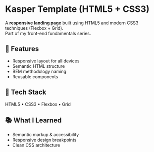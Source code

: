# Kasper Template (HTML5 + CSS3)

A **responsive landing page** built using HTML5 and modern CSS3 techniques (Flexbox + Grid).  
Part of my front-end fundamentals series.

## 🎨 Features
- Responsive layout for all devices  
- Semantic HTML structure  
- BEM methodology naming  
- Reusable components 

## 🧰 Tech Stack
HTML5 • CSS3 • Flexbox • Grid

## 📚 What I Learned
- Semantic markup & accessibility  
- Responsive design breakpoints  
- Clean CSS architecture
